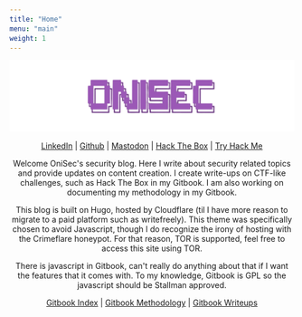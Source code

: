 ```yaml
---
title: "Home"
menu: "main"
weight: 1
---
```


<div align="center">

![OniSec](https://raw.githubusercontent.com/OniSec/blog/main/static/images/transparent_onisec.png)

  [LinkedIn](https://www.linkedin.com/in/vis-ible) |
  [Github](https://github.com/OniSec) |
  [Mastodon](https://defcon.social/@onisec "{rel='me'}") |
  [Hack The Box](https://app.hackthebox.com/profile/1543354) |
  [Try Hack Me](https://tryhackme.com/p/wakefield)



Welcome OniSec's security blog. Here I write about security related topics and provide updates on content creation. I create write-ups on CTF-like challenges, such as Hack The Box in my Gitbook. I am also working on documenting my methodology in my Gitbook.

This blog is built on Hugo, hosted by Cloudflare (til I have more reason to migrate to a paid platform such as writefreely). This theme was specifically chosen to avoid Javascript, though I do recognize the irony of hosting with the Crimeflare honeypot. For that reason, TOR is supported, feel free to access this site using TOR.

There is javascript in Gitbook, can't really do anything about that if I want the features that it comes with. To my knowledge, Gitbook is GPL so the javascript should be Stallman approved.

[Gitbook Index](https://notes.onisec.org) | 
[Gitbook Methodology](https://notes.onisec.org/Methodology) | 
[Gitbook Writeups](https://notes.onisec.org/Writeups)

</div>